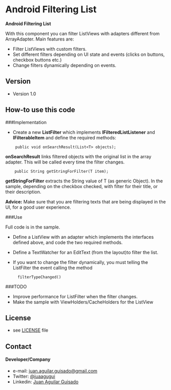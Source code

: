 Android Filtering List
======
**Android Filtering List** 

With this component you can filter ListViews with adapters different from ArrayAdapter<String>. Main features are:

* Filter ListViews with custom filters.
* Set different filters depending on  UI state and events (clicks on buttons, checkbox buttons etc.)
* Change filters dynamically depending on events.


## Version 
* Version 1.0

## How-to use this code

###Implementation
 * Create a new **ListFilter<T>** which implements **IFilteredListListener<T>** and  **IFilterableItem<T>** and define the required methods:

 		public void onSearchResult(List<T> objects);
 		
 **onSearchResult** links filtered objects with the original list in the array adapter. This will be called every time the filter changes.
 		
 		public String getStringForFilter(T item);
 		
 **getStringForFilter** extracts the String value of T (as generic Object). In the sample, depending on the checkbox checked, with filter for their title, or their description. 
 
 **Advice:** Make sure that you are filtering texts that are being displayed in the UI, for a good user experience.


###Use

Full code is in the sample.

* Define a ListView with an adapter which implements the interfaces defined above, and code the two required methods.

* Define a TextWatcher for an EditText (from the layout)to filter the list.

* If you want to change the filter dynamically, you must telling the ListFilter the event calling the method 

		filterTypeChanged()

###TODO

* Improve performance for ListFilter<T> when the filter changes.
* Make the sample with ViewHolders/CacheHolders for the ListView

## License 
* see [LICENSE](https://github.com/juaagugui/AndroidFilteringList/blob/master/LICENSE) file

## Contact
#### Developer/Company
* e-mail: juan.aguilar.guisado@gmail.com
* Twitter: [@juaagugui](https://twitter.com/juaagugui)
* Linkedin: [Juan Aguilar Guisado](http://es.linkedin.com/in/juanaguilarguisado)